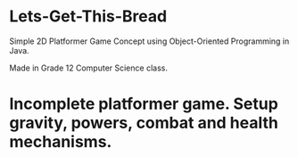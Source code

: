 # Lets-Get-This-Bread
Simple 2D Platformer Game Concept using Object-Oriented Programming in Java.

Made in Grade 12 Computer Science class.

# Incomplete platformer game. Setup gravity, powers, combat and health mechanisms.
